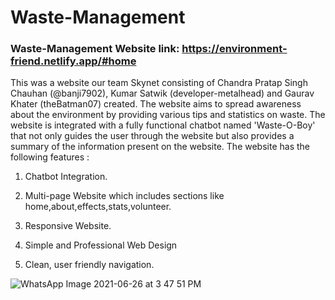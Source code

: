 # Waste-Management

### Waste-Management Website link: https://environment-friend.netlify.app/#home


This was a website our team Skynet consisting of Chandra Pratap Singh Chauhan (@banji7902), Kumar Satwik (developer-metalhead) and Gaurav Khater (theBatman07) created. The website aims to spread awareness about the environment by providing various tips and statistics on waste. The website is integrated with a fully functional chatbot named 'Waste-O-Boy' that not only guides the user through the website but also provides a summary of the information present on the website. The website has the following features :

1) Chatbot Integration.

2) Multi-page Website which includes sections like home,about,effects,stats,volunteer.

3) Responsive Website.

4) Simple and Professional Web Design

5) Clean, user friendly navigation.


![WhatsApp Image 2021-06-26 at 3 47 51 PM](https://1.bp.blogspot.com/-Zlh9oNQi7q8/YO_xzZiGiJI/AAAAAAAADik/g7AVAFb5hfg9Y04dKc1ahw4Yv819M20qgCLcBGAsYHQ/s320/Website%2BHomepage.png)

